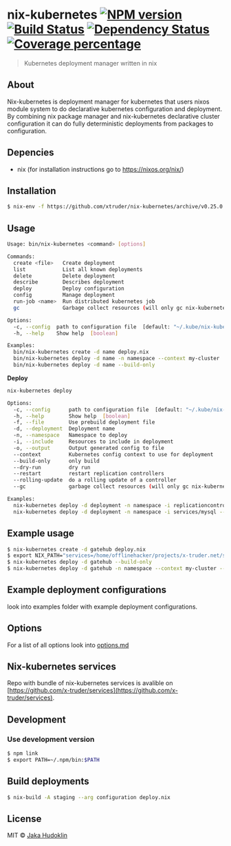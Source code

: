 # nix-kubernetes [![NPM version][npm-image]][npm-url] [![Build Status][travis-image]][travis-url] [![Dependency Status][daviddm-image]][daviddm-url] [![Coverage percentage][coveralls-image]][coveralls-url]
> Kubernetes deployment manager written in nix

## About

Nix-kubernetes is deployment manager for kubernetes that users nixos module
system to do declarative kubernetes configuration and deployment. By combining
nix package manager and nix-kubernetes declarative cluster configuration it can
do fully deterministic deployments from packages to configuration.

## Depencies

- nix (for installation instructions go to https://nixos.org/nix/)

## Installation

```sh
$ nix-env -f https://github.com/xtruder/nix-kubernetes/archive/v0.25.0.tar.gz -iA package
```

## Usage

```bash
Usage: bin/nix-kubernetes <command> [options]

Commands:
  create <file>   Create deployment
  list            List all known deployments
  delete          Delete deployment
  describe        Describes deployment
  deploy          Deploy configuration
  config          Manage deployment
  run-job <name>  Run distributed kubernetes job
  gc              Garbage collect resources (will only gc nix-kubernetes resources)

Options:
  -c, --config  path to configuration file  [default: "~/.kube/nix-kubernetes.json"]
  -h, --help    Show help  [boolean]

Examples:
  bin/nix-kubernetes create -d name deploy.nix                         create deployment
  bin/nix-kubernetes deploy -d name -n namespace --context my-cluster  deploy resources
  bin/nix-kubernetes deploy -d name --build-only                       only build
```

**Deploy**

```bash
nix-kubernetes deploy

Options:
  -c, --config      path to configuration file  [default: "~/.kube/nix-kubernetes.json"]
  -h, --help        Show help  [boolean]
  -f, --file        Use prebuild deployment file
  -d, --deployment  Deployment name
  -n, --namespace   Namespace to deploy
  -i, --include     Resources to include in deployment
  -o, --output      Output generated config to file
  --context         Kubernetes config context to use for deployment
  --build-only      only build
  --dry-run         dry run
  --restart         restart replication controllers
  --rolling-update  do a rolling update of a controller
  --gc              garbage collect resources (will only gc nix-kubernetes resources)

Examples:
  nix-kubernetes deploy -d deployment -n namespace -i replicationcontrollers/gitlab --gc --context my-cluster
  nix-kubernetes deploy -d deployment -n namespace -i services/mysql --dry-run
```

## Example usage

```sh
$ nix-kubernetes create -d gatehub deploy.nix
$ export NIX_PATH="services=/home/offlinehacker/projects/x-truder.net/services:$NIX_PATH"
$ nix-kubernetes deploy -d gatehub --build-only
$ nix-kubernetes deploy -d gatehub -n namespace --context my-cluster --gc
```

## Example deployment configurations

look into examples folder with example deployment configurations. 

## Options

For a list of all options look into [options.md](options.md)

## Nix-kubernetes services

Repo with bundle of nix-kubernetes
services is avalible on [https://github.com/x-truder/services](https://github.com/x-truder/services).

## Development

### Use development version

```sh
$ npm link
$ export PATH=~/.npm/bin:$PATH
```

## Build deployments

```sh
$ nix-build -A staging --arg configuration deploy.nix
```

## License

MIT © [Jaka Hudoklin](https://x-truder.net)


[npm-image]: https://badge.fury.io/js/nix-kubernetes.svg
[npm-url]: https://npmjs.org/package/nix-kubernetes
[travis-image]: https://travis-ci.org/x-truder/nix-kubernetes.svg?branch=master
[travis-url]: https://travis-ci.org/x-truder/nix-kubernetes
[daviddm-image]: https://david-dm.org/x-truder/nix-kubernetes.svg?theme=shields.io
[daviddm-url]: https://david-dm.org/x-truder/nix-kubernetes
[coveralls-image]: https://coveralls.io/repos/x-truder/nix-kubernetes/badge.svg
[coveralls-url]: https://coveralls.io/r/x-truder/nix-kubernetes
